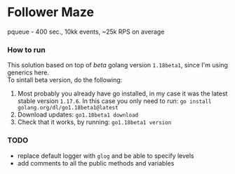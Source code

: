 # Follower Maze  

pqueue - 400 sec., 10kk events, ~25k RPS on average

### How to run  

This solution based on top of *beta* golang version `1.18beta1`, since I'm using generics here.  
To sintall beta version, do the following:  
  1. Most probably you already have go installed, in my case it was the latest stable version `1.17.6`. In this case you only need to run: `go install golang.org/dl/go1.18beta1@latest`  
  2. Download updates: `go1.18beta1 download`  
  4. Check that it works, by running: `go1.18beta1 version`  

### TODO  
 - replace default logger with `glog` and be able to specify levels  
 - add comments to all the public methods and variables  
